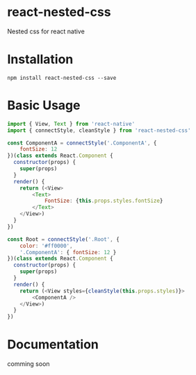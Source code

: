 # react-nested-css
Nested css for react native

# Installation
```
npm install react-nested-css --save
````
# Basic Usage
```javascript
import { View, Text } from 'react-native'
import { connectStyle, cleanStyle } from 'react-nested-css'

const ComponentA = connectStyle('.ComponentA', { 
    fontSize: 12 
})(class extends React.Component {
  constructor(props) {
    super(props)
  }
  render() {
    return (<View>
        <Text>
            FontSize: {this.props.styles.fontSize}
        </Text>
    </View>)
  }
})

const Root = connectStyle('.Root', {
    color: '#ff0000', 
    '.ComponentA': { fontSize: 12 } 
})(class extends React.Component {
  constructor(props) {
    super(props)
  }
  render() {
    return (<View styles={cleanStyle(this.props.styles)}>
        <ComponentA />
    </View>)
  }
})

```

# Documentation
comming soon